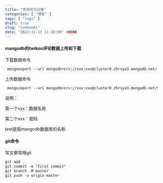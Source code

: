 ```yaml
---
title: "常用命令合集"
categories: [ "博客" ]
tags: [ "logs" ]
draft: true
slug: "commands"
date: "2022-11-13 11:30:00" +0800
---
```


#### mangodb的twikoo评论数据上传和下载
下载数据命令
```markdown
 mongoexport --uri mongodb+srv://xxx:xxx@cluster0.z5rsya3.mongodb.net/ --collection comment --type json --out twikoo-comments.json
```

上传数据命令
```markdown
 mongoimport --uri mongodb+srv://xxx:xxx@cluster0.z5rsya3.mongodb.net/test --collection comment --type json --file twikoo-comments.json --mode upsert
```

说明：

第一个xxx：数据名称

第二个xxx：密码

test是指mangodb数据库的名称

#### git命令
写文章常用git
```markdown
git add .
git commit -m "first commit"
git branch -M master
git push -u origin master
```
